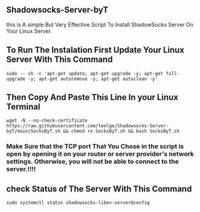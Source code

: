 ## Shadowsocks-Server-byT
this is A simple But Very Effective Script To Install ShadowSocks Server On Your Linux Server

## To Run The Instalation First Update Your Linux Server With This Command
```
sudo -- sh -c 'apt-get update; apt-get upgrade -y; apt-get full-upgrade -y; apt-get autoremove -y; apt-get autoclean -y'
```


## Then Copy And Paste This Line In your Linux Terminal 
```
wget -N --no-check-certificate https://raw.githubusercontent.com/teelge/Shadowsocks-Server-byT/main/SocksByT.sh && chmod +x SocksByT.sh && bash SocksByT.sh
```


### Make Sure that the TCP port That You Chose in the script is open by opening it on your router or server provider's network settings. Otherwise, you will not be able to connect to the server.!!!!

## check Status of The Server With This Command 
```
sudo systemctl status shadowsocks-libev-server@config
```
